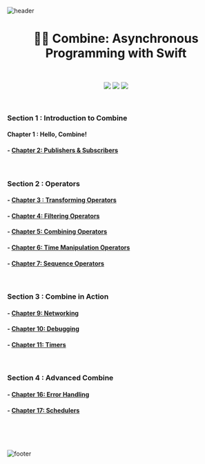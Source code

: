 ![header](https://capsule-render.vercel.app/api?type=slice&text=Combine&color=ADD6F2&height=150)

<h1 align="center">  🐻‍❄️ Combine: Asynchronous Programming with Swift </h1>

<br/>

<p align="center">
  <a href="https://www.raywenderlich.com/books/combine-asynchronous-programming-with-swift/v2.0/"><img src="https://img.shields.io/badge/📚%20Book-1DA1F2?style=for-the-badge&link=https://www.raywenderlich.com/books/combine-asynchronous-programming-with-swift/v2.0/"/></a>
  <a href="https://github.com/raywenderlich/comb-materials"><img src="https://img.shields.io/badge/💻%20Source%20Code-E8E8E8?style=for-the-badge&link=https://github.com/raywenderlich/comb-materials"/></a>
  <a href="https://forums.raywenderlich.com"><img src="https://img.shields.io/badge/💬%20Forums-FBC817?style=for-the-badge&link=https://forums.raywenderlich.com"/></a>
  
</p>

<br/>


### Section 1 : Introduction to Combine
#### Chapter 1 : Hello, Combine!
#### - [Chapter 2: Publishers & Subscribers](https://github.com/HARlBO/Combine/blob/main/Combine/Section1_Introducing_to_Combine/Chapter2_Publishers&Subscribers.md)

<br/>

### Section 2 : Operators
#### - [Chapter 3 : Transforming Operators](https://github.com/HARlBO/Combine/blob/main/Combine/Section2_Operators/Chapter3_Transforming_Operators.md)
#### - [Chapter 4: Filtering Operators](https://github.com/HARlBO/Combine/blob/main/Combine/Section2_Operators/Chapter4_Filtering_Operators.md)
#### - [Chapter 5: Combining Operators](https://github.com/HARlBO/Combine/blob/main/Combine/Section2_Operators/Chapter5_Combining_Operators.md)
#### - [Chapter 6: Time Manipulation Operators](https://github.com/HARlBO/Combine/blob/main/Combine/Section2_Operators/Chapter6_Time_Manipulation_Operators.md)
#### - [Chapter 7: Sequence Operators](https://github.com/HARlBO/Combine/blob/main/Combine/Section2_Operators/Chapter7_Sequence_Operators.md)


<br/>

### Section 3 : Combine in Action
#### - [Chapter 9: Networking](https://github.com/HARlBO/Combine/blob/main/Combine/Section3_Combine_in_Action/Chapter9_Networking.md)
#### - [Chapter 10: Debugging](https://github.com/HARlBO/Combine/blob/main/Combine/Section3_Combine_in_Action/Chapter10_Debugging.md)
#### - [Chapter 11: Timers](https://github.com/HARlBO/Combine/blob/main/Combine/Section3_Combine_in_Action/Chapter11_Timers.md)

<br/>

### Section 4 : Advanced Combine
#### - [Chapter 16: Error Handling](https://github.com/HARlBO/Combine/blob/main/Combine/Section4_Advanced_Combine/Chapter16_Error_Handling.md)
#### - [Chapter 17: Schedulers](https://github.com/HARlBO/Combine/blob/main/Combine/Section4_Advanced_Combine/Chapter17_Schedulers.md)


<br/><br/><br/>

![footer](https://capsule-render.vercel.app/api?type=slice&color=476EBC&height=100&section=footer)
